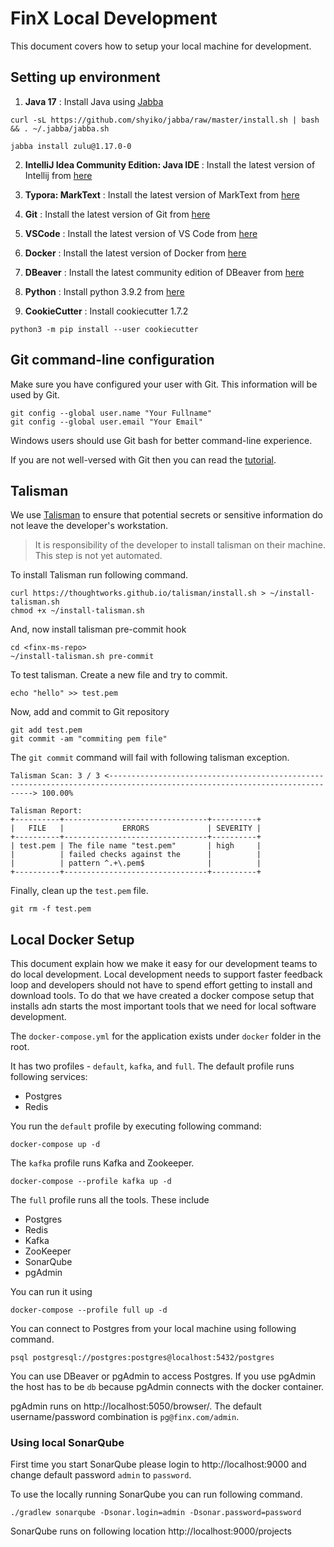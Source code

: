 # FinX Local Development

This document covers how to setup your local machine for development.

## Setting up environment

1. **Java 17** : Install Java using [Jabba](https://github.com/shyiko/jabba)

```shell
curl -sL https://github.com/shyiko/jabba/raw/master/install.sh | bash && . ~/.jabba/jabba.sh
```
```shell
jabba install zulu@1.17.0-0
```

2. **IntelliJ Idea Community Edition: Java IDE** : Install the latest version of Intellij from [here](https://www.jetbrains.com/idea/download)

3. **Typora: MarkText** : Install the latest version of MarkText from [here](https://marktext.app)

4. **Git** : Install the latest version of Git from [here](https://git-scm.com/downloads)

5. **VSCode** : Install the latest version of VS Code from [here](https://code.visualstudio.com/download)

6. **Docker** : Install the latest version of Docker from [here](https://docs.docker.com/get-started/#download-and-install-docker)

7. **DBeaver** : Install the latest community edition of DBeaver from [here](https://dbeaver.io/download/)

8. **Python** : Install python 3.9.2 from [here](https://python.org/downloads/)

9. **CookieCutter** : Install cookiecutter 1.7.2
```shell
python3 -m pip install --user cookiecutter
```

## Git command-line configuration

Make sure you have configured your user with Git. This information will be used by Git.

```
git config --global user.name "Your Fullname"
git config --global user.email "Your Email"
```

Windows users should use Git bash for better command-line experience.

If you are not well-versed with Git then you can read the [tutorial](https://github.com/shekhargulati/git-the-missing-tutorial).


## Talisman

We use [Talisman](https://github.com/thoughtworks/talisman) to ensure that potential secrets or sensitive information do not leave the developer's workstation.

> It is responsibility of the developer to install talisman on their machine. This step is not yet automated.

To install Talisman run following command.

```
curl https://thoughtworks.github.io/talisman/install.sh > ~/install-talisman.sh
chmod +x ~/install-talisman.sh
```

And, now install talisman pre-commit hook

```
cd <finx-ms-repo>
~/install-talisman.sh pre-commit
```

To test talisman. Create a new file and try to commit.

```
echo "hello" >> test.pem
```

Now, add and commit to Git repository

```
git add test.pem
git commit -am "commiting pem file"
```

The `git commit` command will fail with following talisman exception.

```
Talisman Scan: 3 / 3 <---------------------------------------------------------------------------------------------------------------------------> 100.00%

Talisman Report:
+----------+--------------------------------+----------+
|   FILE   |             ERRORS             | SEVERITY |
+----------+--------------------------------+----------+
| test.pem | The file name "test.pem"       | high     |
|          | failed checks against the      |          |
|          | pattern ^.+\.pem$              |          |
+----------+--------------------------------+----------+
```

Finally, clean up the `test.pem` file.

```
git rm -f test.pem
```

## Local Docker Setup

This document explain how we make it easy for our development teams to do local development. Local development needs to support faster feedback loop and developers should not have to spend effort getting to install and download tools. To do that we have created a docker compose setup that installs adn starts the most important tools that we need for local software development.

The `docker-compose.yml` for the application exists under `docker` folder in the root. 

It has two profiles - `default`, `kafka`, and `full`. The default profile runs following services:

* Postgres
* Redis

You run the `default` profile by executing following command:

```
docker-compose up -d
```

The `kafka` profile runs Kafka and Zookeeper.

```
docker-compose --profile kafka up -d
```

The `full` profile runs all the tools. These include

* Postgres
* Redis
* Kafka
* ZooKeeper
* SonarQube
* pgAdmin

You can run it using

```
docker-compose --profile full up -d
```

You can connect to Postgres from your local machine using following command.

```
psql postgresql://postgres:postgres@localhost:5432/postgres
```

You can use DBeaver or pgAdmin to access Postgres. If you use pgAdmin the host has to be `db` because pgAdmin connects with the docker container. 

pgAdmin runs on http://localhost:5050/browser/. The default username/password combination is `pg@finx.com/admin`.

### Using local SonarQube

First time you start SonarQube please login to http://localhost:9000 and change default password `admin` to `password`.

To use the locally running SonarQube you can run following command.

```
./gradlew sonarqube -Dsonar.login=admin -Dsonar.password=password
```

SonarQube runs on following location http://localhost:9000/projects
